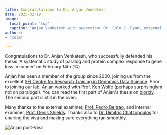 ```yaml
---
title: Congratulations to Dr. Anjan Venkatesh
date: 2025-02-19
image:
  focal_point: 'top'
  caption: "Anjan Venkatesh with supervisor Dr. Colm J. Ryan, external examiner Prof. Pedro Beltrao, internal examiner Prof. Denis Shields, and chair Dr. Dimitris Chatzopoulos"
authors:
- "colm"

---
```


Congratulations to Dr. Anjan Venkatesh, who successfully defended his thesis 'A systematic study of paralog and protein complex response to gene loss in cancer' on February 14th (:cupid:).<!--more-->

Anjan has been a member of the group since 2020, joining us from the excellent [SFI Centre for Research Training in Genomics Data Science](https://genomicsdatascience.ie/). Prior to joining our lab, Anjan worked with [Prof. Ken Wolfe](http://wolfe.ucd.ie/) (perhaps surprisinglym not on paralogs!). You can read the first part of Anjan's thesis on [biorxiv](https://www.biorxiv.org/content/10.1101/2024.09.26.615228v1). The second part is still in the oven. 

Many thanks to the external examiner, [Prof. Pedro Beltrao](https://imsb.ethz.ch/research/beltrao.html), and internal examiner, [Prof. Denis Shields](https://people.ucd.ie/denis.shields). Thanks also to [Dr. Dimitris Chatzopoulos](https://people.ucd.ie/dimitris.chatzopoulos) for chairing the viva and making sure everything ran smoothly.

![Anjan post-Viva](/images/AnjanColm.jpg "Anjan and Colm")
